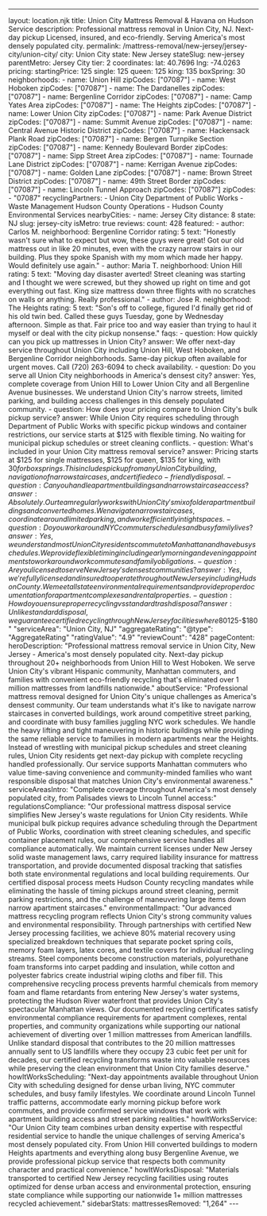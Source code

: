 ---
layout: location.njk
title: Union City Mattress Removal & Havana on Hudson Service
description: Professional mattress removal in Union City, NJ. Next-day pickup Licensed, insured, and eco-friendly. Serving America's most densely populated city.
permalink: /mattress-removal/new-jersey/jersey-city/union-city/
city: Union City state: New Jersey stateSlug: new-jersey parentMetro: Jersey City tier: 2 coordinates: lat: 40.7696 lng: -74.0263 pricing: startingPrice: 125 single: 125 queen: 125 king: 135 boxSpring: 30 neighborhoods: - name: Union Hill zipCodes: ["07087"] - name: West Hoboken zipCodes: ["07087"] - name: The Dardanelles zipCodes: ["07087"] - name: Bergenline Corridor zipCodes: ["07087"] - name: Camp Yates Area zipCodes: ["07087"] - name: The Heights zipCodes: ["07087"] - name: Lower Union City zipCodes: ["07087"] - name: Park Avenue District zipCodes: ["07087"] - name: Summit Avenue zipCodes: ["07087"] - name: Central Avenue Historic District zipCodes: ["07087"] - name: Hackensack Plank Road zipCodes: ["07087"] - name: Bergen Turnpike Section zipCodes: ["07087"] - name: Kennedy Boulevard Border zipCodes: ["07087"] - name: Sipp Street Area zipCodes: ["07087"] - name: Tournade Lane District zipCodes: ["07087"] - name: Kerrigan Avenue zipCodes: ["07087"] - name: Golden Lane zipCodes: ["07087"] - name: Brown Street District zipCodes: ["07087"] - name: 49th Street Border zipCodes: ["07087"] - name: Lincoln Tunnel Approach zipCodes: ["07087"] zipCodes: - "07087" recyclingPartners: - Union City Department of Public Works - Waste Management Hudson County Operations - Hudson County Environmental Services nearbyCities: - name: Jersey City distance: 8 state: NJ slug: jersey-city isMetro: true reviews: count: 428 featured: - author: Carlos M. neighborhood: Bergenline Corridor rating: 5 text: "Honestly wasn't sure what to expect but wow, these guys were great! Got our old mattress out in like 20 minutes, even with the crazy narrow stairs in our building. Plus they spoke Spanish with my mom which made her happy. Would definitely use again." - author: Maria T. neighborhood: Union Hill rating: 5 text: "Moving day disaster averted! Street cleaning was starting and I thought we were screwed, but they showed up right on time and got everything out fast. King size mattress down three flights with no scratches on walls or anything. Really professional." - author: Jose R. neighborhood: The Heights rating: 5 text: "Son's off to college, figured I'd finally get rid of his old twin bed. Called these guys Tuesday, gone by Wednesday afternoon. Simple as that. Fair price too and way easier than trying to haul it myself or deal with the city pickup nonsense." faqs: - question: How quickly can you pick up mattresses in Union City? answer: We offer next-day service throughout Union City including Union Hill, West Hoboken, and Bergenline Corridor neighborhoods. Same-day pickup often available for urgent moves. Call (720) 263-6094 to check availability. - question: Do you serve all Union City neighborhoods in America's densest city? answer: Yes, complete coverage from Union Hill to Lower Union City and all Bergenline Avenue businesses. We understand Union City's narrow streets, limited parking, and building access challenges in this densely populated community. - question: How does your pricing compare to Union City's bulk pickup service? answer: While Union City requires scheduling through Department of Public Works with specific pickup windows and container restrictions, our service starts at $125 with flexible timing. No waiting for municipal pickup schedules or street cleaning conflicts. - question: What's included in your Union City mattress removal service? answer: Pricing starts at $125 for single mattresses, $125 for queen, $135 for king, with $30 for box springs. This includes pickup from any Union City building, navigation of narrow staircases, and certified eco-friendly disposal. - question: Can you handle apartment buildings and narrow staircase access? answer: Absolutely. Our team regularly works with Union City's mix of older apartment buildings and converted homes. We navigate narrow staircases, coordinate around limited parking, and work efficiently in tight spaces. - question: Do you work around NYC commuter schedules and busy family lives? answer: Yes, we understand most Union City residents commute to Manhattan and have busy schedules. We provide flexible timing including early morning and evening appointments to work around work commutes and family obligations. - question: Are you licensed to serve New Jersey's densest communities? answer: Yes, we're fully licensed and insured to operate throughout New Jersey including Hudson County. We meet all state environmental requirements and provide proper documentation for apartment complexes and rental properties. - question: How do you ensure proper recycling vs standard trash disposal? answer: Unlike standard disposal, we guarantee certified recycling through New Jersey facilities where 80% of materials become new products. Our process supports the environmental responsibility that Union City's community-minded residents value. schema: "@context": "https://schema.org" "@type": "LocalBusiness" "name": "A Bedder World Union City" "address": "@type": "PostalAddress" "addressLocality": "Union City" "addressRegion": "NJ" "addressCountry": "US" "geo": "@type": "GeoCoordinates" "latitude": 40.7696 "longitude": -74.0263 "telephone": "+1-720-263-6094" "url": "//mattress-removal/new-jersey/jersey-city/union-city/" "priceRange": "$125-$180" "serviceArea": "Union City, NJ" "aggregateRating": "@type": "AggregateRating" "ratingValue": "4.9" "reviewCount": "428" pageContent: heroDescription: "Professional mattress removal service in Union City, New Jersey - America's most densely populated city. Next-day pickup throughout 20+ neighborhoods from Union Hill to West Hoboken. We serve Union City's vibrant Hispanic community, Manhattan commuters, and families with convenient eco-friendly recycling that's eliminated over 1 million mattresses from landfills nationwide." aboutService: "Professional mattress removal designed for Union City's unique challenges as America's densest community. Our team understands what it's like to navigate narrow staircases in converted buildings, work around competitive street parking, and coordinate with busy families juggling NYC work schedules. We handle the heavy lifting and tight maneuvering in historic buildings while providing the same reliable service to families in modern apartments near the Heights. Instead of wrestling with municipal pickup schedules and street cleaning rules, Union City residents get next-day pickup with complete recycling handled professionally. Our service supports Manhattan commuters who value time-saving convenience and community-minded families who want responsible disposal that matches Union City's environmental awareness." serviceAreasIntro: "Complete coverage throughout America's most densely populated city, from Palisades views to Lincoln Tunnel access:" regulationsCompliance: "Our professional mattress disposal service simplifies New Jersey's waste regulations for Union City residents. While municipal bulk pickup requires advance scheduling through the Department of Public Works, coordination with street cleaning schedules, and specific container placement rules, our comprehensive service handles all compliance automatically. We maintain current licenses under New Jersey solid waste management laws, carry required liability insurance for mattress transportation, and provide documented disposal tracking that satisfies both state environmental regulations and local building requirements. Our certified disposal process meets Hudson County recycling mandates while eliminating the hassle of timing pickups around street cleaning, permit parking restrictions, and the challenge of maneuvering large items down narrow apartment staircases." environmentalImpact: "Our advanced mattress recycling program reflects Union City's strong community values and environmental responsibility. Through partnerships with certified New Jersey processing facilities, we achieve 80% material recovery using specialized breakdown techniques that separate pocket spring coils, memory foam layers, latex cores, and textile covers for individual recycling streams. Steel components become construction materials, polyurethane foam transforms into carpet padding and insulation, while cotton and polyester fabrics create industrial wiping cloths and fiber fill. This comprehensive recycling process prevents harmful chemicals from memory foam and flame retardants from entering New Jersey's water systems, protecting the Hudson River waterfront that provides Union City's spectacular Manhattan views. Our documented recycling certificates satisfy environmental compliance requirements for apartment complexes, rental properties, and community organizations while supporting our national achievement of diverting over 1 million mattresses from American landfills. Unlike standard disposal that contributes to the 20 million mattresses annually sent to US landfills where they occupy 23 cubic feet per unit for decades, our certified recycling transforms waste into valuable resources while preserving the clean environment that Union City families deserve." howItWorksScheduling: "Next-day appointments available throughout Union City with scheduling designed for dense urban living, NYC commuter schedules, and busy family lifestyles. We coordinate around Lincoln Tunnel traffic patterns, accommodate early morning pickup before work commutes, and provide confirmed service windows that work with apartment building access and street parking realities." howItWorksService: "Our Union City team combines urban density expertise with respectful residential service to handle the unique challenges of serving America's most densely populated city. From Union Hill converted buildings to modern Heights apartments and everything along busy Bergenline Avenue, we provide professional pickup service that respects both community character and practical convenience." howItWorksDisposal: "Materials transported to certified New Jersey recycling facilities using routes optimized for dense urban access and environmental protection, ensuring state compliance while supporting our nationwide 1+ million mattresses recycled achievement." sidebarStats: mattressesRemoved: "1,264" ---